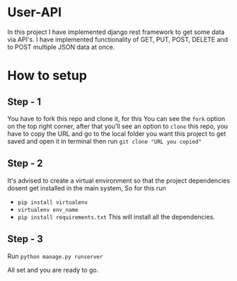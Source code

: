 # User-API
In this project I have implemented django rest framework to get some data via API's. I have implemented functionality of GET, PUT, POST, DELETE and to POST multiple JSON data at once.

# How to setup

## Step - 1
You have to fork this repo and clone it, for this
You can see the `fork` option on the top right corner, after that you'll see an option to `clone` this repo, you have to copy the URL and go to the local folder you want this project to get saved and open it in terminal then run `git clone "URL you copied"`

## Step - 2
It's advised to create a virtual environment so that the project dependencies dosent get installed in the main system, So for this run 
- `pip install virtualenv`
- `virtualenv env_name`
- `pip install requirements.txt`
This will install all the dependencies.

## Step - 3
Run
`python manage.py runserver`

All set and you are ready to go.
